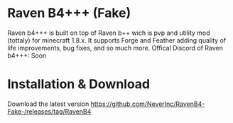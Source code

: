 # Raven B4+++ (Fake)
Raven b4+++ is built on top of Raven b++ wich is pvp and utility mod (tottaly) for minecraft 1.8.x. It supports Forge and Feather adding quality of life improvements, bug fixes, and so much more.
Offical Discord of Raven b4+++:
Soon
# Installation & Download
Download the latest version 
https://github.com/NeverInc/RavenB4-Fake-/releases/tag/RavenB4
